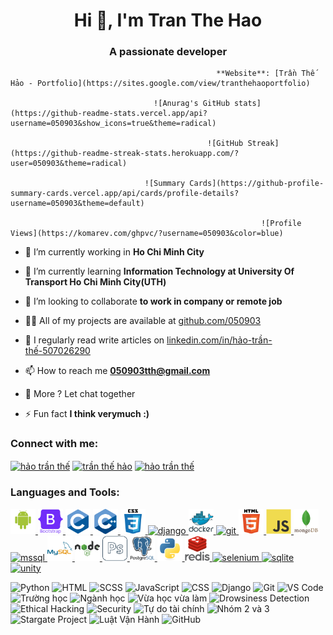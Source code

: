 

<h1 align="center">Hi 👋, I'm Tran The Hao</h1>
<h3 align="center">A passionate developer</h3>

                                                  **Website**: [Trần Thế Hảo - Portfolio](https://sites.google.com/view/tranthehaoportfolio)

                                    ![Anurag's GitHub stats](https://github-readme-stats.vercel.app/api?username=050903&show_icons=true&theme=radical)

                                                ![GitHub Streak](https://github-readme-streak-stats.herokuapp.com/?user=050903&theme=radical)

                                  ![Summary Cards](https://github-profile-summary-cards.vercel.app/api/cards/profile-details?username=050903&theme=default)

                                                            ![Profile Views](https://komarev.com/ghpvc/?username=050903&color=blue)

- 🔭 I’m currently working in **Ho Chi Minh City**

- 🌱 I’m currently learning **Information Technology at University Of Transport Ho Chi Minh City(UTH)**

- 👯 I’m looking to collaborate **to work in company or remote job**

- 👨‍💻 All of my projects are available at [github.com/050903](github.com/050903)

- 📝 I regularly read write articles on [linkedin.com/in/hảo-trần-thế-507026290](linkedin.com/in/hảo-trần-thế-507026290)

- 📫 How to reach me **050903tth@gmail.com**

- 📄 More ? Let chat together

- ⚡ Fun fact **I think verymuch :)**

<h3 align="left">Connect with me:</h3>
<p align="left">
<a href="https://linkedin.com/in/hảo trần thế" target="blank"><img align="center" src="https://raw.githubusercontent.com/rahuldkjain/github-profile-readme-generator/master/src/images/icons/Social/linked-in-alt.svg" alt="hảo trần thế" height="30" width="40" /></a>
<a href="https://fb.com/trần thế hảo" target="blank"><img align="center" src="https://raw.githubusercontent.com/rahuldkjain/github-profile-readme-generator/master/src/images/icons/Social/facebook.svg" alt="trần thế hảo" height="30" width="40" /></a>
<a href="https://www.youtube.com/c/hảo trần thế" target="blank"><img align="center" src="https://raw.githubusercontent.com/rahuldkjain/github-profile-readme-generator/master/src/images/icons/Social/youtube.svg" alt="hảo trần thế" height="30" width="40" /></a>
</p>

<h3 align="left">Languages and Tools:</h3>
<p align="left"> <a href="https://developer.android.com" target="_blank" rel="noreferrer"> <img src="https://raw.githubusercontent.com/devicons/devicon/master/icons/android/android-original-wordmark.svg" alt="android" width="40" height="40"/> </a> <a href="https://getbootstrap.com" target="_blank" rel="noreferrer"> <img src="https://raw.githubusercontent.com/devicons/devicon/master/icons/bootstrap/bootstrap-plain-wordmark.svg" alt="bootstrap" width="40" height="40"/> </a> <a href="https://www.cprogramming.com/" target="_blank" rel="noreferrer"> <img src="https://raw.githubusercontent.com/devicons/devicon/master/icons/c/c-original.svg" alt="c" width="40" height="40"/> </a> <a href="https://www.w3schools.com/cpp/" target="_blank" rel="noreferrer"> <img src="https://raw.githubusercontent.com/devicons/devicon/master/icons/cplusplus/cplusplus-original.svg" alt="cplusplus" width="40" height="40"/> </a> <a href="https://www.w3schools.com/css/" target="_blank" rel="noreferrer"> <img src="https://raw.githubusercontent.com/devicons/devicon/master/icons/css3/css3-original-wordmark.svg" alt="css3" width="40" height="40"/> </a> <a href="https://www.djangoproject.com/" target="_blank" rel="noreferrer"> <img src="https://cdn.worldvectorlogo.com/logos/django.svg" alt="django" width="40" height="40"/> </a> <a href="https://www.docker.com/" target="_blank" rel="noreferrer"> <img src="https://raw.githubusercontent.com/devicons/devicon/master/icons/docker/docker-original-wordmark.svg" alt="docker" width="40" height="40"/> </a> <a href="https://git-scm.com/" target="_blank" rel="noreferrer"> <img src="https://www.vectorlogo.zone/logos/git-scm/git-scm-icon.svg" alt="git" width="40" height="40"/> </a> <a href="https://www.w3.org/html/" target="_blank" rel="noreferrer"> <img src="https://raw.githubusercontent.com/devicons/devicon/master/icons/html5/html5-original-wordmark.svg" alt="html5" width="40" height="40"/> </a> <a href="https://developer.mozilla.org/en-US/docs/Web/JavaScript" target="_blank" rel="noreferrer"> <img src="https://raw.githubusercontent.com/devicons/devicon/master/icons/javascript/javascript-original.svg" alt="javascript" width="40" height="40"/> </a> <a href="https://www.mongodb.com/" target="_blank" rel="noreferrer"> <img src="https://raw.githubusercontent.com/devicons/devicon/master/icons/mongodb/mongodb-original-wordmark.svg" alt="mongodb" width="40" height="40"/> </a> <a href="https://www.microsoft.com/en-us/sql-server" target="_blank" rel="noreferrer"> <img src="https://www.svgrepo.com/show/303229/microsoft-sql-server-logo.svg" alt="mssql" width="40" height="40"/> </a> <a href="https://www.mysql.com/" target="_blank" rel="noreferrer"> <img src="https://raw.githubusercontent.com/devicons/devicon/master/icons/mysql/mysql-original-wordmark.svg" alt="mysql" width="40" height="40"/> </a> <a href="https://nodejs.org" target="_blank" rel="noreferrer"> <img src="https://raw.githubusercontent.com/devicons/devicon/master/icons/nodejs/nodejs-original-wordmark.svg" alt="nodejs" width="40" height="40"/> </a> <a href="https://www.photoshop.com/en" target="_blank" rel="noreferrer"> <img src="https://raw.githubusercontent.com/devicons/devicon/master/icons/photoshop/photoshop-line.svg" alt="photoshop" width="40" height="40"/> </a> <a href="https://www.postgresql.org" target="_blank" rel="noreferrer"> <img src="https://raw.githubusercontent.com/devicons/devicon/master/icons/postgresql/postgresql-original-wordmark.svg" alt="postgresql" width="40" height="40"/> </a> <a href="https://www.python.org" target="_blank" rel="noreferrer"> <img src="https://raw.githubusercontent.com/devicons/devicon/master/icons/python/python-original.svg" alt="python" width="40" height="40"/> </a> <a href="https://redis.io" target="_blank" rel="noreferrer"> <img src="https://raw.githubusercontent.com/devicons/devicon/master/icons/redis/redis-original-wordmark.svg" alt="redis" width="40" height="40"/> </a> <a href="https://www.selenium.dev" target="_blank" rel="noreferrer"> <img src="https://raw.githubusercontent.com/detain/svg-logos/780f25886640cef088af994181646db2f6b1a3f8/svg/selenium-logo.svg" alt="selenium" width="40" height="40"/> </a> <a href="https://www.sqlite.org/" target="_blank" rel="noreferrer"> <img src="https://www.vectorlogo.zone/logos/sqlite/sqlite-icon.svg" alt="sqlite" width="40" height="40"/> </a> <a href="https://unity.com/" target="_blank" rel="noreferrer"> <img src="https://www.vectorlogo.zone/logos/unity3d/unity3d-icon.svg" alt="unity" width="40" height="40"/> </a> </p>

![Python](https://img.shields.io/badge/Python-2.2%25-yellow?logo=python)
![HTML](https://img.shields.io/badge/HTML-63.8%25-orange?logo=html5)
![SCSS](https://img.shields.io/badge/SCSS-19.9%25-pink?logo=sass)
![JavaScript](https://img.shields.io/badge/JavaScript-9.6%25-yellow?logo=javascript)
![CSS](https://img.shields.io/badge/CSS-4.5%25-blue?logo=css3)
![Django](https://img.shields.io/badge/Framework-Django-green?logo=django)
![Git](https://img.shields.io/badge/Git-Used-red?logo=git)
![VS Code](https://img.shields.io/badge/Editor-VS_Code-blue?logo=visualstudiocode)
![Trường học](https://img.shields.io/badge/ĐH-GTVT%20TP.HCM-green)
![Ngành học](https://img.shields.io/badge/Ngành-CNTT-blue)
![Vừa học vừa làm](https://img.shields.io/badge/WorkStudy-Vừa%20học%20vừa%20làm-important)
![Drowsiness Detection](https://img.shields.io/badge/Dự_án-Phát_hiện_buồn_ngủ-blue?logo=eyeem)
![Ethical Hacking](https://img.shields.io/badge/CEH-Chứng_chỉ_Ethical_Hacking-red?logo=hackaday)
![Security](https://img.shields.io/badge/Quan_tâm-Bảo_mật-orange?logo=protonvpn)
![Tự do tài chính](https://img.shields.io/badge/Mục_tiêu-Tự_do_tài_chính-yellowgreen)
![Nhóm 2 và 3](https://img.shields.io/badge/Nhóm-2_Employers_&_3_Luật_Phát_Triển-blueviolet)
![Stargate Project](https://img.shields.io/badge/Nghiên_cứu-Stargate_Project_(CIA)-purple?logo=nasa)
![Luật Vận Hành](https://img.shields.io/badge/Tư_duy-Luật_vận_hành_cuộc_sống-lightgrey)
![GitHub](https://img.shields.io/badge/GitHub-050903-black?logo=github)
